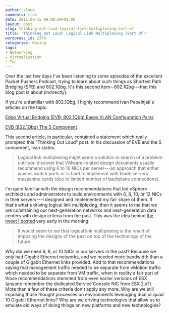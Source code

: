 ```yaml
---
author: slowe
comments: true
date: 2011-08-15 09:00:00+00:00
layout: post
slug: thinking-out-loud-logical-link-multiplexing-sort-of
title: 'Thinking Out Loud: Logical Link Multiplexing (Sort Of)'
wordpress_id: 2370
categories: Musing
tags:
- Networking
- Virtualization
- ToL
---
```


Over the last few days I've been listening to some episodes of the excellent Packet Pushers Podcast, trying to learn about such things as Shortest Path Bridging (SPB) and 802.1Qbg. It's this second item--802.1Qbg---that this blog post is about (indirectly).

If you're unfamiliar with 802.1Qbg, I highly recommend Ivan Pepelnjak's articles on the topic:

[Edge Virtual Bridging (EVB; 802.1Qbg) Eases VLAN Configuration Pains](http://blog.ioshints.info/2011/05/edge-virtual-bridging-evb-8021qbg-eases.html)  

[EVB (802.1Qbg)  The S Component](http://blog.ioshints.info/2011/05/evb-8021qbg-s-component.html)

This second article, in particular, contained a statement which really prompted this "Thinking Out Loud" post. In his discussion of EVB and the S component, Ivan states:

>Logical link multiplexing might seem a solution in search of a problem until you discover that VMware-related design documents usually recommend using 6 to 10 NICs per server---an approach that either wastes switch ports or is hard to implement with blade servers mezzanine cards (due to limited number of backplane connections).

I'm quite familiar with the design recommendations that led vSphere architects and administrators to build environments with 6, 8, 10, or 12 NICs in their servers---I designed and implemented my fair share of them. If that's what's driving logical link multiplexing, then it seems to me that we are constraining our next-generation networks and next-generation data centers with design criteria from the past. This was the idea behind [the tweet I posted](http://twitter.com/scott_lowe/status/102300694786220032) very early in the morning:

>It would seem to me that logical link multiplexing is the result of imposing the designs of the past on top of the technology of the future.

Why did we need 6, 8, or 10 NICs in our servers in the past? Because we only had Gigabit Ethernet networks, and we needed more bandwidth than a couple of Gigabit Ethernet links provided. Add to that recommendations saying that management traffic needed to be separate from vMotion traffic which needed to be separate from VM traffic, when in reality a fair part of those recommendations stemmed from even earlier versions of ESX (anyone remember the dedicated Service Console NIC from ESX 2.x?). More than a few of these criteria don't apply any more. Why are we still imposing those thought processes on environments leveraging dual or quad 10 Gigabit Ethernet links? Why are we driving technologies that allow us to emulate old ways of doing things on new platforms and new technologies?
